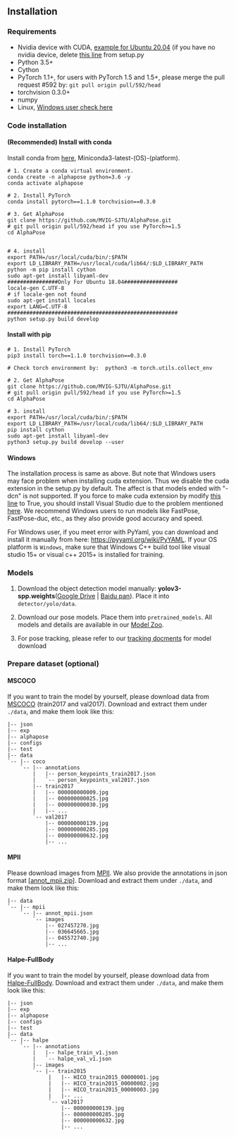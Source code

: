 ## Installation

### Requirements
* Nvidia device with CUDA, [example for Ubuntu 20.04](https://linuxconfig.org/how-to-install-cuda-on-ubuntu-20-04-focal-fossa-linux)
(if you have no nvidia device, delete [this line](https://github.com/MVIG-SJTU/AlphaPose/blob/master/setup.py#L211) from setup.py
* Python 3.5+
* Cython
* PyTorch 1.1+, for users with PyTorch 1.5 and 1.5+, please merge the pull request #592 by:
  `git pull origin pull/592/head`
* torchvision 0.3.0+
* numpy 
* Linux, [Windows user check here](#Windows)

### Code installation

#### (Recommended) Install with conda

Install conda from [here](https://repo.anaconda.com/miniconda/), Miniconda3-latest-(OS)-(platform).
```shell
# 1. Create a conda virtual environment.
conda create -n alphapose python=3.6 -y
conda activate alphapose

# 2. Install PyTorch
conda install pytorch==1.1.0 torchvision==0.3.0

# 3. Get AlphaPose
git clone https://github.com/MVIG-SJTU/AlphaPose.git
# git pull origin pull/592/head if you use PyTorch>=1.5
cd AlphaPose


# 4. install
export PATH=/usr/local/cuda/bin/:$PATH
export LD_LIBRARY_PATH=/usr/local/cuda/lib64/:$LD_LIBRARY_PATH
python -m pip install cython
sudo apt-get install libyaml-dev
################Only For Ubuntu 18.04#################
locale-gen C.UTF-8
# if locale-gen not found
sudo apt-get install locales
export LANG=C.UTF-8
######################################################
python setup.py build develop
```

#### Install with pip
```shell
# 1. Install PyTorch
pip3 install torch==1.1.0 torchvision==0.3.0

# Check torch environment by:  python3 -m torch.utils.collect_env

# 2. Get AlphaPose
git clone https://github.com/MVIG-SJTU/AlphaPose.git
# git pull origin pull/592/head if you use PyTorch>=1.5
cd AlphaPose

# 3. install
export PATH=/usr/local/cuda/bin/:$PATH
export LD_LIBRARY_PATH=/usr/local/cuda/lib64/:$LD_LIBRARY_PATH
pip install cython
sudo apt-get install libyaml-dev
python3 setup.py build develop --user
```

#### Windows
The installation process is same as above. But note that Windows users may face problem when installing cuda extension. Thus we disable the cuda extension in the setup.py by default. The affect is that models ended with "-dcn" is not supported. If you force to make cuda extension by modify [this line](https://github.com/MVIG-SJTU/AlphaPose/blob/master/setup.py#L124) to True, you should install Visual Studio due to the problem mentioned [here](https://github.com/MVIG-SJTU/AlphaPose/blob/master/setup.py#L121).
We recommend Windows users to run models like FastPose, FastPose-duc, etc., as they also provide good accuracy and speed.

For Windows user, if you meet error with PyYaml, you can download and install it manually from here: https://pyyaml.org/wiki/PyYAML.
If your OS platform is `Windows`, make sure that Windows C++ build tool like visual studio 15+ or visual c++ 2015+ is installed for training.

### Models
1. Download the object detection model manually: **yolov3-spp.weights**([Google Drive](https://drive.google.com/open?id=1D47msNOOiJKvPOXlnpyzdKA3k6E97NTC) | [Baidu pan](https://pan.baidu.com/s/1Zb2REEIk8tcahDa8KacPNA)). Place it into `detector/yolo/data`.

2. Download our pose models. Place them into `pretrained_models`. All models and details are available in our [Model Zoo](./MODEL_ZOO.md).

2. For pose tracking, please refer to our [tracking docments](../trackers) for model download



### Prepare dataset (optional)

#### MSCOCO
If you want to train the model by yourself, please download data from [MSCOCO](http://cocodataset.org/#download) (train2017 and val2017). Download and extract them under `./data`, and make them look like this:
```
|-- json
|-- exp
|-- alphapose
|-- configs
|-- test
|-- data
`-- |-- coco
    `-- |-- annotations
        |   |-- person_keypoints_train2017.json
        |   `-- person_keypoints_val2017.json
        |-- train2017
        |   |-- 000000000009.jpg
        |   |-- 000000000025.jpg
        |   |-- 000000000030.jpg
        |   |-- ... 
        `-- val2017
            |-- 000000000139.jpg
            |-- 000000000285.jpg
            |-- 000000000632.jpg
            |-- ... 
```

#### MPII
Please download images from [MPII](http://human-pose.mpi-inf.mpg.de/#download). We also provide the annotations in json format [[annot_mpii.zip](https://drive.google.com/open?id=1HC6znReBeg-TMPZbmoldtYrMGlrEFamh)]. 
Download and extract them under `./data`, and make them look like this:
```
|-- data
`-- |-- mpii
    `-- |-- annot_mpii.json
        `-- images
            |-- 027457270.jpg
            |-- 036645665.jpg
            |-- 045572740.jpg
            |-- ... 
```

#### Halpe-FullBody
If you want to train the model by yourself, please download data from [Halpe-FullBody](https://github.com/Fang-Haoshu/Halpe-FullBody). Download and extract them under `./data`, and make them look like this:
```
|-- json
|-- exp
|-- alphapose
|-- configs
|-- test
|-- data
`-- |-- halpe
    `-- |-- annotations
        |   |-- halpe_train_v1.json
        |   `-- halpe_val_v1.json
        |-- images
        `-- |-- train2015
             |   |-- HICO_train2015_00000001.jpg
             |   |-- HICO_train2015_00000002.jpg
             |   |-- HICO_train2015_00000003.jpg
             |   |-- ... 
             `-- val2017
                 |-- 000000000139.jpg
                 |-- 000000000285.jpg
                 |-- 000000000632.jpg
                 |-- ... 
```
